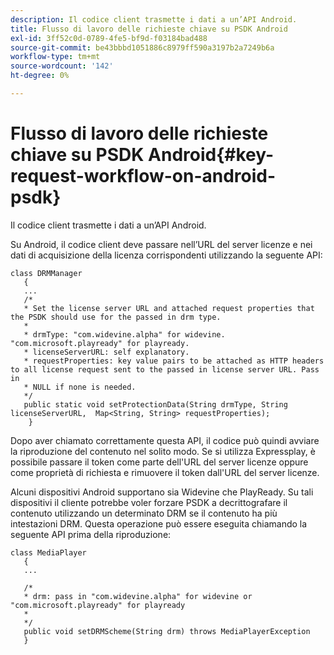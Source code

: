 ```yaml
---
description: Il codice client trasmette i dati a un’API Android.
title: Flusso di lavoro delle richieste chiave su PSDK Android
exl-id: 3ff52c0d-0789-4fe5-bf9d-f03184bad488
source-git-commit: be43bbbd1051886c8979ff590a3197b2a7249b6a
workflow-type: tm+mt
source-wordcount: '142'
ht-degree: 0%

---
```


# Flusso di lavoro delle richieste chiave su PSDK Android{#key-request-workflow-on-android-psdk}

Il codice client trasmette i dati a un’API Android.

Su Android, il codice client deve passare nell’URL del server licenze e nei dati di acquisizione della licenza corrispondenti utilizzando la seguente API:

```
class DRMManager 
   { 
   ... 
   /* 
   * Set the license server URL and attached request properties that the PSDK should use for the passed in drm type.  
   * 
   * drmType: "com.widevine.alpha" for widevine. "com.microsoft.playready" for playready. 
   * licenseServerURL: self explanatory.  
   * requestProperties: key value pairs to be attached as HTTP headers to all license request sent to the passed in license server URL. Pass in 
   * NULL if none is needed.  
   */ 
   public static void setProtectionData(String drmType, String licenseServerURL,  Map<String, String> requestProperties); 
    }
```

Dopo aver chiamato correttamente questa API, il codice può quindi avviare la riproduzione del contenuto nel solito modo. Se si utilizza Expressplay, è possibile passare il token come parte dell&#39;URL del server licenze oppure come proprietà di richiesta e rimuovere il token dall&#39;URL del server licenze.

Alcuni dispositivi Android supportano sia Widevine che PlayReady. Su tali dispositivi il cliente potrebbe voler forzare PSDK a decrittografare il contenuto utilizzando un determinato DRM se il contenuto ha più intestazioni DRM. Questa operazione può essere eseguita chiamando la seguente API prima della riproduzione:

```
class MediaPlayer 
   { 
   ... 
    
   /* 
   * drm: pass in "com.widevine.alpha" for widevine or "com.microsoft.playready" for playready 
   * 
   */ 
   public void setDRMScheme(String drm) throws MediaPlayerException 
   }
```
